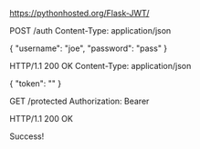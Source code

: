 https://pythonhosted.org/Flask-JWT/

POST /auth
Content-Type: application/json

{
    "username": "joe",
    "password": "pass"
}

HTTP/1.1 200 OK
Content-Type: application/json

{
  "token": "<jwt-token>"
}

GET /protected
Authorization: Bearer <jwt-token>

HTTP/1.1 200 OK

Success!